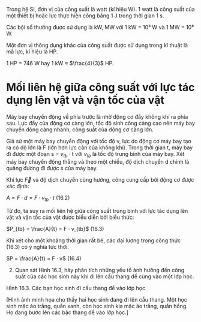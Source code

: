 Trong hệ SI, đơn vị của công suất là watt (kí hiệu W). 1 watt là công suất của một thiết bị hoặc lực thực hiện công bằng 1 J trong thời gian 1 s.

Các bội số thường được sử dụng là kW, MW với 1 kW = 10³ W và 1 MW = 10⁶ W.

Một đơn vị thông dụng khác của công suất được sử dụng trong kĩ thuật là mã lực, kí hiệu là HP.

1 HP = 746 W hay 1 kW ≈ $\frac{4}{3}$ HP.

# Mối liên hệ giữa công suất với lực tác dụng lên vật và vận tốc của vật

Máy bay chuyển động về phía trước là nhờ động cơ đẩy không khí ra phía sau. Lực đẩy của động cơ càng lớn, tốc độ sinh công càng cao nên máy bay chuyển động càng nhanh, công suất của động cơ càng lớn.

Giả sử một máy bay chuyển động với tốc độ v, lực do động cơ máy bay tạo ra có độ lớn là F (lớn hơn lực cản của không khí). Trong thời gian t, máy bay đi được một đoạn s = $v_{tb}$ · t với $v_{tb}$ là tốc độ trung bình của máy bay. Xét máy bay chuyển động thẳng và theo một chiều, độ dịch chuyển d chính là quãng đường đi được s của máy bay.

Khi lực $\vec{F}$ và độ dịch chuyển cùng hướng, công cung cấp bởi động cơ được xác định:

$A = F · d = F · v_{tb} · t$ (16.2)

Từ đó, ta suy ra mối liên hệ giữa công suất trung bình với lực tác dụng lên vật và vận tốc của vật được biểu diễn bởi biểu thức:

$P_{tb} = \frac{A}{t} = F · v_{tb}$ (16.3)

Khi xét cho một khoảng thời gian rất bé, các đại lượng trong công thức (16.3) có ý nghĩa tức thời.

$P = \frac{A}{t} = F · v$ (16.4)

2. Quan sát Hình 16.3, hãy phân tích những yếu tố ảnh hưởng đến công suất của các học sinh này khi đi lên cầu thang để cùng vào một lớp học.

Hình 16.3. Các bạn học sinh đi cầu thang để vào lớp học

[Hình ảnh minh họa cho thấy hai học sinh đang đi lên cầu thang. Một học sinh mặc áo trắng, quần xanh, còn học sinh kia mặc áo trắng, quần hồng. Họ đang bước lên các bậc thang để vào lớp học.]